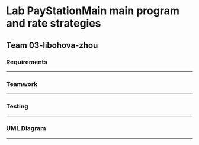 # Lab PayStationMain main program and rate strategies
## Team 03-libohova-zhou
### Requirements
------------------------------------------------------------------------------------------------
### Teamwork
------------------------------------------------------------------------------------------------
### Testing
------------------------------------------------------------------------------------------------
### UML Diagram
------------------------------------------------------------------------------------------------
